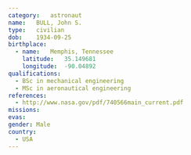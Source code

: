 ```yaml
---
category:	astronaut
name:	BULL, John S.
type:	civilian
dob:	1934-09-25
birthplace:
  - name:	Memphis, Tennessee
    latitude:	35.149681
    longitude:	-90.04892
qualifications:
  - BSc in mechanical engineering
  - MSc in aeronautical engineering
references:
  - http://www.nasa.gov/pdf/740566main_current.pdf
missions:
evas:
gender:	Male
country:
  - USA
---
```


